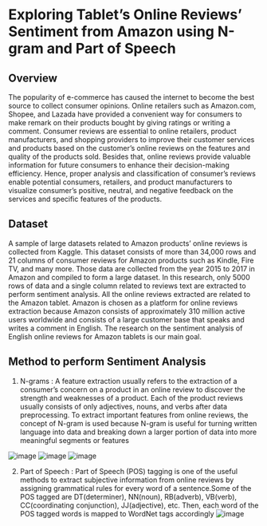 # Exploring Tablet’s Online Reviews’ Sentiment from Amazon using N-gram and Part of Speech

## Overview
The popularity of e-commerce has caused the internet to become the best source to collect consumer opinions. Online retailers such as Amazon.com, Shopee, and Lazada have provided a convenient way for consumers to make remark on their products bought by giving ratings or writing a comment. Consumer reviews are essential to online retailers, product manufacturers, and shopping providers to improve their customer services and products based on the customer’s online reviews on the features and quality of the products sold. Besides that, online reviews provide valuable information for future consumers to enhance their decision-making efficiency. Hence, proper analysis and classification of consumer’s reviews enable potential consumers, retailers, and product manufacturers to visualize consumer’s positive, neutral, and negative feedback on the services and specific features of the products.

## Dataset
A sample of large datasets related to Amazon products’ online reviews is collected from Kaggle. This dataset consists of more than 34,000 rows and 21 columns of consumer reviews for Amazon products such as Kindle, Fire TV, and many more. Those data are collected from the year 2015 to 2017 in Amazon and compiled to form a large dataset. In this research, only 5000 rows of data and a single column related to reviews text are extracted to perform sentiment analysis. All the online reviews extracted are related to the Amazon tablet. Amazon is chosen as a platform for online reviews extraction because Amazon consists of approximately 310 million active users worldwide and consists of a large customer base that speaks and writes a comment in English. The research on the sentiment analysis of English online reviews for Amazon tablets is our main goal.

## Method to perform Sentiment Analysis
1. N-grams :
A feature extraction usually refers to the extraction of a consumer’s concern on a product in an online review to discover the strength and weaknesses of a product. Each of the product reviews usually consists of only adjectives, nouns, and verbs after data preprocessing. To extract important features from online reviews, the concept of N-gram is used because N-gram is useful for turning written language into data and breaking down a larger portion of data into more meaningful segments or features

![image](https://github.com/Jaydenho99/Sentiment-Analysis-for-Amazon-tablet/assets/77521676/d3c874cc-c3b5-473f-8d90-d651993700d9)
![image](https://github.com/Jaydenho99/Sentiment-Analysis-for-Amazon-tablet/assets/77521676/8048fbc9-ced7-4a31-aed8-7d1c8725e26c)
![image](https://github.com/Jaydenho99/Sentiment-Analysis-for-Amazon-tablet/assets/77521676/ca1adb76-70d5-4192-bc59-8e4208ef8a88)

2. Part of Speech :
Part of Speech (POS) tagging is one of the useful methods to extract subjective information from online reviews by assigning grammatical rules for every word of a sentence.Some of the POS tagged are DT(determiner), NN(noun), RB(adverb), VB(verb), CC(coordinating conjunction), JJ(adjective), etc. Then, each word of the POS tagged words is mapped to WordNet tags accordingly
![image](https://github.com/Jaydenho99/Sentiment-Analysis-for-Amazon-tablet/assets/77521676/d464ff4d-de9e-434e-af5c-90fb9ba11164)
